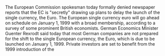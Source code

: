 The European Commission spokesman today formally denied newspaper reports that the EC is "secretly" drawing up plans to delay the launch of the single currency, the Euro.
The European single currency euro will go ahead on schedule on January 1, 1999 with a broad membership, according to a survey of some prominent British economists.
German Economics Minister Guenter Rexrodt said today that most German companies are not prepared for the shift to the single European currency, the Euro, which is due to be launched on January 1, 1999.
Private investors are set to benefit from the 1999 introduction of the
